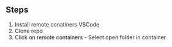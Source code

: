 ## Steps

1. Install remote conatiners VSCode
2. Clone repo
3. Click on remote containers - Select open folder in container 